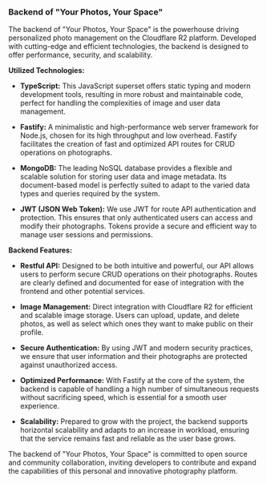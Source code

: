 ### Backend of "Your Photos, Your Space"

The backend of "Your Photos, Your Space" is the powerhouse driving personalized photo management on the Cloudflare R2 platform. Developed with cutting-edge and efficient technologies, the backend is designed to offer performance, security, and scalability.

**Utilized Technologies:**

- **TypeScript:** This JavaScript superset offers static typing and modern development tools, resulting in more robust and maintainable code, perfect for handling the complexities of image and user data management.

- **Fastify:** A minimalistic and high-performance web server framework for Node.js, chosen for its high throughput and low overhead. Fastify facilitates the creation of fast and optimized API routes for CRUD operations on photographs.

- **MongoDB:** The leading NoSQL database provides a flexible and scalable solution for storing user data and image metadata. Its document-based model is perfectly suited to adapt to the varied data types and queries required by the system.

- **JWT (JSON Web Token):** We use JWT for route API authentication and protection. This ensures that only authenticated users can access and modify their photographs. Tokens provide a secure and efficient way to manage user sessions and permissions.

**Backend Features:**

- **Restful API:** Designed to be both intuitive and powerful, our API allows users to perform secure CRUD operations on their photographs. Routes are clearly defined and documented for ease of integration with the frontend and other potential services.

- **Image Management:** Direct integration with Cloudflare R2 for efficient and scalable image storage. Users can upload, update, and delete photos, as well as select which ones they want to make public on their profile.

- **Secure Authentication:** By using JWT and modern security practices, we ensure that user information and their photographs are protected against unauthorized access.

- **Optimized Performance:** With Fastify at the core of the system, the backend is capable of handling a high number of simultaneous requests without sacrificing speed, which is essential for a smooth user experience.

- **Scalability:** Prepared to grow with the project, the backend supports horizontal scalability and adapts to an increase in workload, ensuring that the service remains fast and reliable as the user base grows.

The backend of "Your Photos, Your Space" is committed to open source and community collaboration, inviting developers to contribute and expand the capabilities of this personal and innovative photography platform.